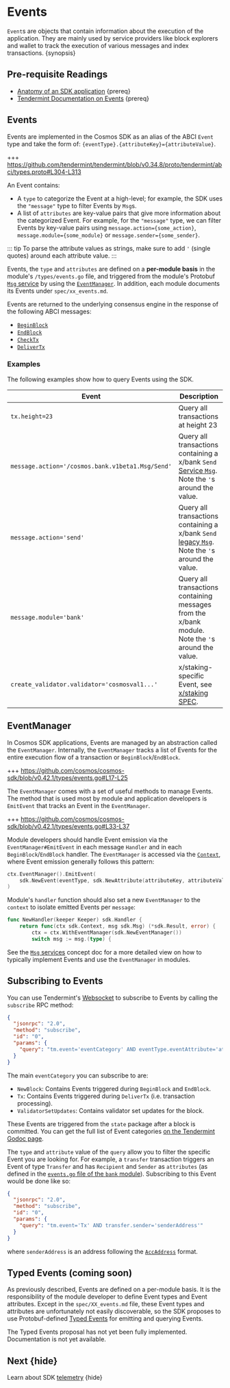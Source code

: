 <!--
order: 9
-->

# Events

`Event`s are objects that contain information about the execution of the
application. They are mainly used by service providers like block explorers and
wallet to track the execution of various messages and index transactions.
{synopsis}

## Pre-requisite Readings

- [Anatomy of an SDK application](../basics/app-anatomy.md) {prereq}
- [Tendermint Documentation on Events](https://docs.tendermint.com/master/spec/abci/abci.html#events)
  {prereq}

## Events

Events are implemented in the Cosmos SDK as an alias of the ABCI `Event` type
and take the form of: `{eventType}.{attributeKey}={attributeValue}`.

+++
https://github.com/tendermint/tendermint/blob/v0.34.8/proto/tendermint/abci/types.proto#L304-L313

An Event contains:

- A `type` to categorize the Event at a high-level; for example, the SDK uses
  the `"message"` type to filter Events by `Msg`s.
- A list of `attributes` are key-value pairs that give more information about
  the categorized Event. For example, for the `"message"` type, we can filter
  Events by key-value pairs using `message.action={some_action}`,
  `message.module={some_module}` or `message.sender={some_sender}`.

::: tip To parse the attribute values as strings, make sure to add `'` (single
quotes) around each attribute value. :::

Events, the `type` and `attributes` are defined on a **per-module basis** in the
module's `/types/events.go` file, and triggered from the module's Protobuf
[`Msg` service](../building-modules/msg-services.md) by using the
[`EventManager`](#eventmanager). In addition, each module documents its Events
under `spec/xx_events.md`.

Events are returned to the underlying consensus engine in the response of the
following ABCI messages:

- [`BeginBlock`](./baseapp.md#beginblock)
- [`EndBlock`](./baseapp.md#endblock)
- [`CheckTx`](./baseapp.md#checktx)
- [`DeliverTx`](./baseapp.md#delivertx)

### Examples

The following examples show how to query Events using the SDK.

| Event                                            | Description                                                                                                                                              |
| ------------------------------------------------ | -------------------------------------------------------------------------------------------------------------------------------------------------------- |
| `tx.height=23`                                   | Query all transactions at height 23                                                                                                                      |
| `message.action='/cosmos.bank.v1beta1.Msg/Send'` | Query all transactions containing a x/bank `Send` [Service `Msg`](../building-modules/msg-services.md). Note the `'`s around the value.                  |
| `message.action='send'`                          | Query all transactions containing a x/bank `Send` [legacy `Msg`](../building-modules/msg-services.md#legacy-amino-msgs). Note the `'`s around the value. |
| `message.module='bank'`                          | Query all transactions containing messages from the x/bank module. Note the `'`s around the value.                                                       |
| `create_validator.validator='cosmosval1...'`     | x/staking-specific Event, see [x/staking SPEC](../../../cosmos-sdk/x/staking/spec/07_events.md).                                                         |

## EventManager

In Cosmos SDK applications, Events are managed by an abstraction called the
`EventManager`. Internally, the `EventManager` tracks a list of Events for the
entire execution flow of a transaction or `BeginBlock`/`EndBlock`.

+++ https://github.com/cosmos/cosmos-sdk/blob/v0.42.1/types/events.go#L17-L25

The `EventManager` comes with a set of useful methods to manage Events. The
method that is used most by module and application developers is `EmitEvent`
that tracks an Event in the `EventManager`.

+++ https://github.com/cosmos/cosmos-sdk/blob/v0.42.1/types/events.go#L33-L37

Module developers should handle Event emission via the `EventManager#EmitEvent`
in each message `Handler` and in each `BeginBlock`/`EndBlock` handler. The
`EventManager` is accessed via the [`Context`](./context.md), where Event
emission generally follows this pattern:

```go
ctx.EventManager().EmitEvent(
    sdk.NewEvent(eventType, sdk.NewAttribute(attributeKey, attributeValue)),
)
```

Module's `handler` function should also set a new `EventManager` to the
`context` to isolate emitted Events per `message`:

```go
func NewHandler(keeper Keeper) sdk.Handler {
    return func(ctx sdk.Context, msg sdk.Msg) (*sdk.Result, error) {
        ctx = ctx.WithEventManager(sdk.NewEventManager())
        switch msg := msg.(type) {
```

See the [`Msg` services](../building-modules/msg-services.md) concept doc for a
more detailed view on how to typically implement Events and use the
`EventManager` in modules.

## Subscribing to Events

You can use Tendermint's
[Websocket](https://docs.tendermint.com/master/tendermint-core/subscription.html#subscribing-to-events-via-websocket)
to subscribe to Events by calling the `subscribe` RPC method:

```json
{
  "jsonrpc": "2.0",
  "method": "subscribe",
  "id": "0",
  "params": {
    "query": "tm.event='eventCategory' AND eventType.eventAttribute='attributeValue'"
  }
}
```

The main `eventCategory` you can subscribe to are:

- `NewBlock`: Contains Events triggered during `BeginBlock` and `EndBlock`.
- `Tx`: Contains Events triggered during `DeliverTx` (i.e. transaction
  processing).
- `ValidatorSetUpdates`: Contains validator set updates for the block.

These Events are triggered from the `state` package after a block is committed.
You can get the full list of Event categories
[on the Tendermint Godoc page](https://godoc.org/github.com/tendermint/tendermint/types#pkg-constants).

The `type` and `attribute` value of the `query` allow you to filter the specific
Event you are looking for. For example, a `transfer` transaction triggers an
Event of type `Transfer` and has `Recipient` and `Sender` as `attributes` (as
defined in the
[`events.go` file of the `bank` module](https://github.com/cosmos/cosmos-sdk/blob/v0.42.1/x/bank/types/events.go)).
Subscribing to this Event would be done like so:

```json
{
  "jsonrpc": "2.0",
  "method": "subscribe",
  "id": "0",
  "params": {
    "query": "tm.event='Tx' AND transfer.sender='senderAddress'"
  }
}
```

where `senderAddress` is an address following the
[`AccAddress`](../basics/accounts.md#addresses) format.

## Typed Events (coming soon)

As previously described, Events are defined on a per-module basis. It is the
responsibility of the module developer to define Event types and Event
attributes. Except in the `spec/XX_events.md` file, these Event types and
attributes are unfortunately not easily discoverable, so the SDK proposes to use
Protobuf-defined [Typed Events](../architecture/adr-032-typed-events.md) for
emitting and querying Events.

The Typed Events proposal has not yet been fully implemented. Documentation is
not yet available.

## Next {hide}

Learn about SDK [telemetry](./telemetry.md) {hide}
